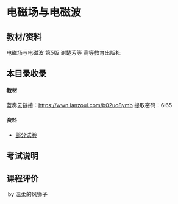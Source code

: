 # 电磁场与电磁波

## 教材/资料

电磁场与电磁波 第5版 谢楚芳等 高等教育出版社



## 本目录收录

#### 教材

蓝奏云链接：https://wwn.lanzoul.com/b02uo8ymb 提取密码：6i65

#### 资料

- [部分试卷](https://github.com/sunshineclover/HFUT-EISAT-CoursesData/tree/main/%E6%95%99%E6%9D%90%E8%B5%84%E6%96%99%E6%95%B4%E7%90%86/%E5%A4%A7%E4%BA%8C%E4%B8%8B/%E7%94%B5%E7%A3%81%E5%9C%BA%E4%B8%8E%E7%94%B5%E7%A3%81%E6%B3%A2/%E8%AF%95%E5%8D%B7)



## 考试说明



## 课程评价



​																																													by 温柔的风狮子

